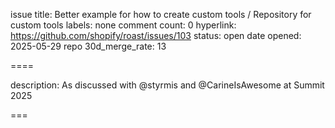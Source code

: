 issue title: Better example for how to create custom tools / Repository for custom tools
labels: none
comment count: 0
hyperlink: https://github.com/shopify/roast/issues/103
status: open
date opened: 2025-05-29
repo 30d_merge_rate: 13

====

description:
As discussed with @styrmis and @CarineIsAwesome at Summit 2025

===
